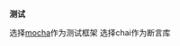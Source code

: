<!--
 * @Author: 蓝胖子007 1829390613@qq.com
 * @Date: 2023-02-09 20:35:44
 * @LastEditors: 蓝胖子007 1829390613@qq.com
 * @LastEditTime: 2023-02-10 12:22:42
 * @FilePath: \vue\vue2\README.md
 * @Description: 
 * 
 * Copyright (c) 2023 by ${git_name_email}, All Rights Reserved. 
-->
**测试**

选择[mocha](https://mochajs.org/)作为测试框架
选择chai作为断言库



